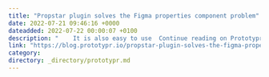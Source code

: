```yaml
---
title: "Propstar plugin solves the Figma properties component problem"
date: 2022-07-21 09:46:16 +0000
dateadded: 2022-07-22 00:00:07 +0100
description: "    It is also easy to use  Continue reading on Prototypr »  "
link: "https://blog.prototypr.io/propstar-plugin-solves-the-figma-properties-component-problem-3dce4615f4d1?source=rss----eb297ea1161a---4"
category:
directory: _directory/prototypr.md
---
```

